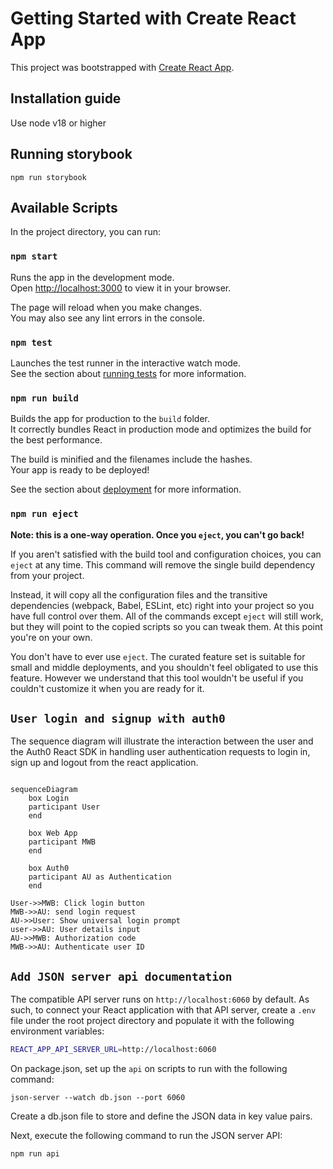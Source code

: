 # Getting Started with Create React App

This project was bootstrapped with [Create React App](https://github.com/facebook/create-react-app).

## Installation guide

Use node v18 or higher

## Running storybook

```
npm run storybook
```

## Available Scripts

In the project directory, you can run:

### `npm start`

Runs the app in the development mode.\
Open [http://localhost:3000](http://localhost:3000) to view it in your browser.

The page will reload when you make changes.\
You may also see any lint errors in the console.

### `npm test`

Launches the test runner in the interactive watch mode.\
See the section about [running tests](https://facebook.github.io/create-react-app/docs/running-tests) for more information.

### `npm run build`

Builds the app for production to the `build` folder.\
It correctly bundles React in production mode and optimizes the build for the best performance.

The build is minified and the filenames include the hashes.\
Your app is ready to be deployed!

See the section about [deployment](https://facebook.github.io/create-react-app/docs/deployment) for more information.

### `npm run eject`

**Note: this is a one-way operation. Once you `eject`, you can't go back!**

If you aren't satisfied with the build tool and configuration choices, you can `eject` at any time. This command will remove the single build dependency from your project.

Instead, it will copy all the configuration files and the transitive dependencies (webpack, Babel, ESLint, etc) right into your project so you have full control over them. All of the commands except `eject` will still work, but they will point to the copied scripts so you can tweak them. At this point you're on your own.

You don't have to ever use `eject`. The curated feature set is suitable for small and middle deployments, and you shouldn't feel obligated to use this feature. However we understand that this tool wouldn't be useful if you couldn't customize it when you are ready for it.

## `User login and signup with auth0`

The sequence diagram will illustrate the interaction between the user and the Auth0 React SDK in handling user authentication requests to login in, sign up and logout from the react application.

```mermaid

sequenceDiagram
    box Login
    participant User
    end

    box Web App
    participant MWB
    end

    box Auth0
    participant AU as Authentication
    end

User->>MWB: Click login button
MWB->>AU: send login request
AU->>User: Show universal login prompt
user->>AU: User details input
AU->>MWB: Authorization code
MWB->>AU: Authenticate user ID
```

## `Add JSON server api documentation`

The compatible API server runs on `http://localhost:6060` by default. As such, to connect your React application with that API server, create a `.env` file under the root project directory and populate it with the following environment variables:

```bash
REACT_APP_API_SERVER_URL=http://localhost:6060
```
On package.json, set up the `api` on scripts to run with the following command:

```
json-server --watch db.json --port 6060
```

Create a db.json file to store and define the JSON data in key value pairs.

Next, execute the following command to run the JSON server API:

```bash
npm run api
```


